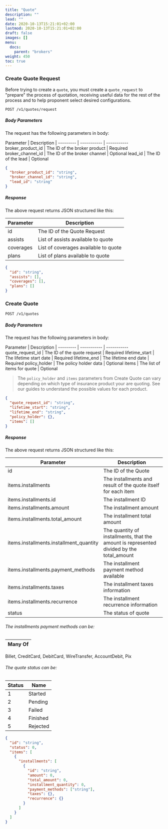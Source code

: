 ```yaml
---
title: "Quote"
description: ""
lead: ""
date: 2020-10-13T15:21:01+02:00
lastmod: 2020-10-13T15:21:01+02:00
draft: false
images: []
menu:
  docs:
    parent: "brokers"
weight: 450
toc: true
---
```


### Create Quote Request

Before trying to create a `quote`, you must create a `quote_request` to "prepare" the process of quotation, receiving
useful data for the rest of the process and to help proponent select desired configurations.

`POST /v1/quotes/request`

##### Body Parameters

The request has the following parameters in body:

Parameter | Description |
--------- | ----------- | -----------
broker_product_id | The ID of the broker product | Required
broker_channel_id | The ID of the broker channel | Optional
lead_id | The ID of the lead | Optional

```json
{
  "broker_product_id": "string",
  "broker_channel_id": "string",
  "lead_id": "string"
}
```

##### Response

The above request returns JSON structured like this:

Parameter | Description
--------- | -----------
id | The ID of the Quote Request
assists | List of assists available to quote
coverages | List of coverages available to quote
plans | List of plans available to quote

```json
{
  "id": "string",
  "assists": [],
  "coverages": [],
  "plans": []
}
```

### Create Quote

`POST /v1/quotes`

##### Body Parameters

The request has the following parameters in body:

Parameter | Description |
--------- | ----------- | -----------
quote_request_id | The ID of the quote request | Required
lifetime_start | The lifetime start date | Required
lifetime_end | The lifetime end date | Required
policy_holder | The policy holder data | Optional
items | The list of items for quote | Optional

> The `policy_holder` and `items` parameters from Create Quote can vary depending on which type of insurance product your are quoting. See our guides to understand the possible values for each product.

```json
{
  "quote_request_id": "string",
  "lifetime_start": "string",
  "lifetime_end": "string",
  "policy_holder": {},
  "items": []
}
```

##### Response

The above request returns JSON structured like this:

Parameter | Description
--------- | -----------
id | The ID of the Quote
items.installments | The installments and result of the quote itself for each item
items.installments.id | The installment ID
items.installments.amount | The installment amount
items.installments.total_amount | The installment total amount
items.installments.installment_quantity | The quantity of installments, that the amount is represented divided by the total_amount
items.installments.payment_methods | The installment payment method available
items.installments.taxes | The installment taxes information
items.installments.recurrence | The installment recurrence information
status | The status of quote

###### The installments payment methods can be:

Many Of | 
--------- |
Billet, CreditCard, DebitCard, WireTransfer, AccountDebit, Pix

###### The quote status can be:

Status | Name
--------- | -----------
1 | Started
2 | Pending
3 | Failed
4 | Finished
5 | Rejected

```json
{
  "id": "string",
  "status": 0,
  "items": [
    {
      "installments": [
        {
          "id": "string",
          "amount": 0,
          "total_amount": 0,
          "installment_quantity": 0,
          "payment_methods": ["string"],
          "taxes": {},
          "recurrence": {}
        }
      ]
    }
  ]
}
```
